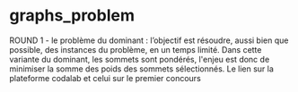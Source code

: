 # graphs_problem
ROUND 1 - le problème du dominant  : l’objectif est résoudre, aussi bien que possible, des instances du problème, en un temps limité. Dans cette variante du dominant, les sommets sont pondérés, l'enjeu est donc de minimiser la somme des poids des sommets sélectionnés. Le lien sur la plateforme codalab et celui sur le premier concours
